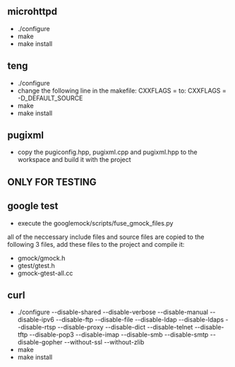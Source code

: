 microhttpd
----------
 - ./configure
 - make
 - make install
 
 
teng
----
 - ./configure
 - change the following line in the makefile: 
	CXXFLAGS =
	to:
	CXXFLAGS = -D_DEFAULT_SOURCE
 - make
 - make install
 
 
pugixml
-------
  - copy the pugiconfig.hpp, pugixml.cpp and pugixml.hpp to the workspace 
    and build it with the project
 

 
ONLY FOR TESTING
----------------
 
google test
-----------
 - execute the googlemock/scripts/fuse_gmock_files.py 
 
 all of the neccessary include files and source files are copied to the following 3 files, add these files to the project and compile it:
  - gmock/gmock.h
  - gtest/gtest.h
  - gmock-gtest-all.cc
 

curl
-----
 - ./configure --disable-shared --disable-verbose --disable-manual --disable-ipv6 --disable-ftp --disable-file --disable-ldap --disable-ldaps --disable-rtsp --disable-proxy --disable-dict --disable-telnet --disable-tftp --disable-pop3 --disable-imap --disable-smb --disable-smtp --disable-gopher --without-ssl --without-zlib
 - make
 - make install
